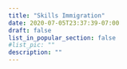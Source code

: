 ```yaml
---
title: "Skills Immigration"
date: 2020-07-05T23:37:39-07:00
draft: false
list_in_popular_section: false
#list_pic: ""
description: ""
---
```


